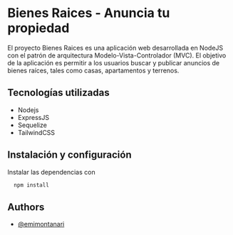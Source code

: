 # Bienes Raices - Anuncia tu propiedad

El proyecto Bienes Raices es una aplicación web desarrollada en NodeJS con el patrón de arquitectura Modelo-Vista-Controlador (MVC). El objetivo de la aplicación es permitir a los usuarios buscar y publicar anuncios de bienes raíces, tales como casas, apartamentos y terrenos.

## Tecnologías utilizadas
- Nodejs
- ExpressJS
- Sequelize
- TailwindCSS




## Instalación y configuración

Instalar las dependencias con

```bash
  npm install
```


## Authors

- [@emimontanari](https://www.github.com/emimontanari)